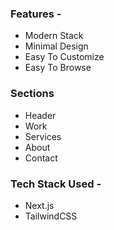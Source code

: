 
### Features - 

- Modern Stack
- Minimal Design
- Easy To Customize
- Easy To Browse


### Sections

- Header
- Work
- Services
- About
- Contact

### Tech Stack Used - 
- Next.js
- TailwindCSS



